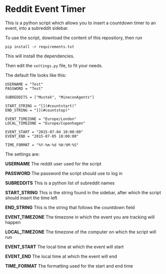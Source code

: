 # Reddit Event Timer
This is a python script which allows you to insert a countdown timer to an event, into a subreddit sidebar.

To use the script, download the content of this repository, then run

```
pip install -r requirements.txt
```

This will install the dependencies.

Then edit the ```settings.py``` file, to fit your needs.

The default file looks like this:

```
USERNAME = "Test"
PASSWORD = "Test"

SUBREDDITS = ["Mustek", "MineconAgents"]

START_STRING = "[](#countstart)"
END_STRING = "[](#countstop)"

EVENT_TIMEZONE = "Europe/London"
LOCAL_TIMEZONE = "Europe/Copenhagen"

EVENT_START = "2015-07-04 10:00:00"
EVENT_END = "2015-07-05 18:00:00"

TIME_FORMAT = "%Y-%m-%d %H:%M:%S"
```

The settings are:

**USERNAME** The reddit user used for the script

**PASSWORD** The password the script should use to log in

**SUBREDDITS** This is a python list of subreddit names

**START_STRING** This is the string found in the sidebar, after which the script should insert the time left

**END_STRING** This is the string that follows the countdown field

**EVENT_TIMEZONE** The timezone in which the event you are tracking will happen

**LOCAL_TIMEZONE** The timezone of the computer on which the script will run

**EVENT_START** The local time at which the event will start

**EVENT_END** The local time at which the event will end

**TIME_FORMAT** The formatting used for the start and end time
